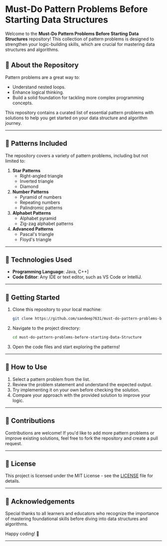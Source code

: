 # Must-Do Pattern Problems Before Starting Data Structures

Welcome to the **Must-Do Pattern Problems Before Starting Data Structures** repository! This collection of pattern problems is designed to strengthen your logic-building skills, which are crucial for mastering data structures and algorithms.

## 📖 About the Repository

Pattern problems are a great way to:
- Understand nested loops.
- Enhance logical thinking.
- Build a solid foundation for tackling more complex programming concepts.

This repository contains a curated list of essential pattern problems with solutions to help you get started on your data structure and algorithm journey.

---

## 🧩 Patterns Included

The repository covers a variety of pattern problems, including but not limited to:

1. **Star Patterns**
   - Right-angled triangle
   - Inverted triangle
   - Diamond
2. **Number Patterns**
   - Pyramid of numbers
   - Repeating numbers
   - Palindromic patterns
3. **Alphabet Patterns**
   - Alphabet pyramid
   - Zig-zag alphabet patterns
4. **Advanced Patterns**
   - Pascal's triangle
   - Floyd's triangle

---

## 🔧 Technologies Used

- **Programming Language**: Java, C++]
- **Code Editor**: Any IDE or text editor, such as VS Code or IntelliJ.

---

## 🚀 Getting Started

1. Clone this repository to your local machine:
   ```bash
   git clone https://github.com/sandeep7631/must-do-pattern-problems-before-starting-Data-Structure.git
   ```
2. Navigate to the project directory:
   ```bash
   cd must-do-pattern-problems-before-starting-Data-Structure
   ```
3. Open the code files and start exploring the patterns!

---

## 📝 How to Use

1. Select a pattern problem from the list.
2. Review the problem statement and understand the expected output.
3. Try implementing it on your own before checking the solution.
4. Compare your approach with the provided solution to improve your logic.

---

## 🤝 Contributions

Contributions are welcome! If you'd like to add more pattern problems or improve existing solutions, feel free to fork the repository and create a pull request.

---

## 📌 License

This project is licensed under the MIT License - see the [LICENSE](LICENSE) file for details.

---

## 🌟 Acknowledgements

Special thanks to all learners and educators who recognize the importance of mastering foundational skills before diving into data structures and algorithms.

Happy coding! 🎉

---
